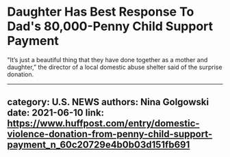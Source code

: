 # Daughter Has Best Response To Dad's 80,000-Penny Child Support Payment

"It’s just a beautiful thing that they have done together as a mother and daughter,” the director of a local domestic abuse shelter said of the surprise donation.

---
category: U.S. NEWS
authors: Nina Golgowski
date: 2021-06-10
link: https://www.huffpost.com/entry/domestic-violence-donation-from-penny-child-support-payment_n_60c20729e4b0b03d151fb691
---

